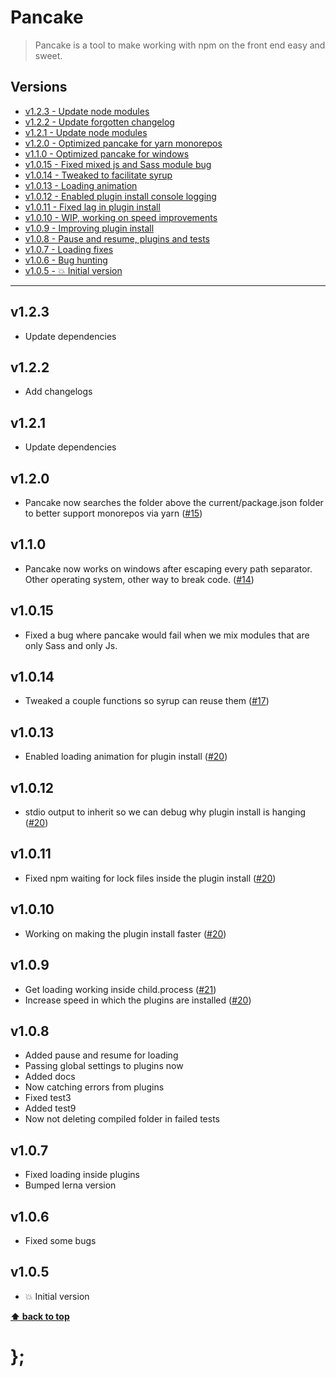 Pancake
=======

> Pancake is a tool to make working with npm on the front end easy and sweet.


## Versions

* [v1.2.3  - Update node modules](v123)
* [v1.2.2  - Update forgotten changelog](v122)
* [v1.2.1  - Update node modules](v121)
* [v1.2.0  - Optimized pancake for yarn monorepos](v120)
* [v1.1.0  - Optimized pancake for windows](v110)
* [v1.0.15 - Fixed mixed js and Sass module bug](v1015)
* [v1.0.14 - Tweaked to facilitate syrup](v1013)
* [v1.0.13 - Loading animation](v1013)
* [v1.0.12 - Enabled plugin install console logging](v1012)
* [v1.0.11 - Fixed lag in plugin install](v1011)
* [v1.0.10 - WIP, working on speed improvements](v1010)
* [v1.0.9  - Improving plugin install](v109)
* [v1.0.8  - Pause and resume, plugins and tests](v108)
* [v1.0.7  - Loading fixes](v107)
* [v1.0.6  - Bug hunting](v106)
* [v1.0.5  - 💥 Initial version](v105)


----------------------------------------------------------------------------------------------------------------------------------------------------------------

## v1.2.3

- Update dependencies


## v1.2.2

- Add changelogs


## v1.2.1

- Update dependencies


## v1.2.0

- Pancake now searches the folder above the current/package.json folder to better support monorepos via yarn
	([#15](https://github.com/govau/pancake/issues/15))


## v1.1.0

- Pancake now works on windows after escaping every path separator. Other operating system, other way to break code.
	([#14](https://github.com/govau/pancake/issues/14))


## v1.0.15

- Fixed a bug where pancake would fail when we mix modules that are only Sass and only Js.


## v1.0.14

- Tweaked a couple functions so syrup can reuse them ([#17](https://github.com/govau/pancake/issues/17))


## v1.0.13

- Enabled loading animation for plugin install ([#20](https://github.com/govau/pancake/issues/20))


## v1.0.12

- stdio output to inherit so we can debug why plugin install is hanging ([#20](https://github.com/govau/pancake/issues/20))


## v1.0.11

- Fixed npm waiting for lock files inside the plugin install ([#20](https://github.com/govau/pancake/issues/20))


## v1.0.10

- Working on making the plugin install faster ([#20](https://github.com/govau/pancake/issues/20))


## v1.0.9

- Get loading working inside child.process ([#21](https://github.com/govau/pancake/issues/21))
- Increase speed in which the plugins are installed ([#20](https://github.com/govau/pancake/issues/20))


## v1.0.8

- Added pause and resume for loading
- Passing global settings to plugins now
- Added docs
- Now catching errors from plugins
- Fixed test3
- Added test9
- Now not deleting compiled folder in failed tests


## v1.0.7

- Fixed loading inside plugins
- Bumped lerna version


## v1.0.6

- Fixed some bugs


## v1.0.5

- 💥 Initial version


**[⬆ back to top](#contents)**


# };
